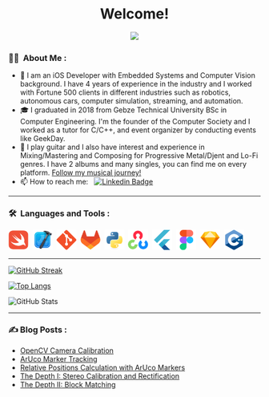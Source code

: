 <h1 align="center">Welcome!</h1>
<p align="center"><img src="https://media.giphy.com/media/M9gbBd9nbDrOTu1Mqx/giphy.gif" width="100"/></p>

### 👨‍💻 &nbsp;About Me :
- 🔭 I am an iOS Developer with Embedded Systems and Computer Vision background. I have 4 years of experience in the industry and I worked with Fortune 500 clients in different industries such as robotics, autonomous cars, computer simulation, streaming, and automation.
- 🎓 I graduated in 2018 from Gebze Technical University BSc in Computer Engineering. I'm the founder of the Computer Society and I worked as a tutor for C/C++, and event organizer by conducting events like GeekDay.
- 🎸 I play guitar and I also have interest and experience in Mixing/Mastering and Composing for Progressive Metal/Djent and Lo-Fi genres. I have 2 albums and many singles, you can find me on every platform. [Follow my musical journey!](https://linktr.ee/aliyasineser)
- 📫 How to reach me: &nbsp; [![Linkedin Badge](https://img.shields.io/badge/-aliyasineser-blue?style=flat&logo=Linkedin&logoColor=white)](https://www.linkedin.com/in/aliyasineser)

---

### 🛠 &nbsp;Languages and Tools :

<p>
<a href="https://www.swift.org/" target="_blank"><img src="https://github.com/devicons/devicon/blob/master/icons/swift/swift-original.svg" title="Swift" **alt="Swift" width="40" height="40"/></a>&nbsp;
<a href="https://developer.apple.com/xcode/" target="_blank"><img src="https://github.com/devicons/devicon/blob/master/icons/xcode/xcode-original.svg" title="XCode" **alt="XCode" width="40" height="40"/></a>&nbsp;
<a href="https://git-scm.com/" target="_blank"><img src="https://github.com/devicons/devicon/blob/master/icons/git/git-original.svg" title="Git" **alt="Git" width="40" height="40"/></a>&nbsp;
<a href="https://about.gitlab.com/why-gitlab/?utm_medium=cpc&utm_source=google&utm_campaign=brand_emea_pr_rsa_br_exact&utm_content=why-gitlab_digital_x-pr_english_&_bt=363211725518&_bk=gitlab&_bm=e&_bn=g&_bg=75294586319&gclid=Cj0KCQiAmaibBhCAARIsAKUlaKRuLAo8NnsazPAcUgxf669A76Wty7tTQvPhK73oW6EpWKTnSgOvMooaAvy1EALw_wcB" target="_blank"><img src="https://github.com/devicons/devicon/blob/master/icons/gitlab/gitlab-original.svg" title="GitLab" **alt="GitLab" width="40" height="40"/></a>&nbsp;
<a href="https://www.python.org/" target="_blank"><img src="https://github.com/devicons/devicon/blob/master/icons/python/python-original.svg" title="Python" **alt="Python" width="40" height="40"/></a>&nbsp;
<a href="https://opencv.org/" target="_blank"><img src="https://github.com/devicons/devicon/blob/master/icons/opencv/opencv-original.svg" title="OpenCV" **alt="OpenCV" width="40" height="40"/></a>&nbsp;
<a href="https://flutter.dev/?gclid=Cj0KCQiAmaibBhCAARIsAKUlaKS62ED7RsE5Nh0pq8eVV_aG0DKrHEPgLFBGod1_UrrLnuhq1IpGLfwaAnF3EALw_wcB&gclsrc=aw.ds" target="_blank"><img src="https://github.com/devicons/devicon/blob/master/icons/flutter/flutter-original.svg" title="Flutter" alt="Flutter" width="40" height="40"/></a>&nbsp;
<a href="https://www.figma.com/" target="_blank"><img src="https://github.com/devicons/devicon/blob/master/icons/figma/figma-original.svg" title="Figma" **alt="Figma" width="40" height="40"/></a>&nbsp;
<a href="https://www.sketch.com/" target="_blank"><img src="https://github.com/devicons/devicon/blob/master/icons/sketch/sketch-original.svg" title="Sketch" **alt="Sketch" width="40" height="40"/></a>&nbsp;
<a href="https://isocpp.org/" target="_blank"><img src="https://github.com/devicons/devicon/blob/master/icons/cplusplus/cplusplus-original.svg" title="C++" **alt="C++" width="40" height="40"/></a>&nbsp;
</p>


---
  
[![GitHub Streak](http://github-readme-streak-stats.herokuapp.com?user=aliyasineser&theme=dark)](https://git.io/streak-stats)
  
[![Top Langs](https://github-readme-stats.vercel.app/api/top-langs/?username=aliyasineser&layout=compact&theme=vision-friendly-dark)](https://github.com/anuraghazra/github-readme-stats)

![GitHub Stats](https://github-readme-stats.vercel.app/api?username=aliyasineser&show_icons=true&theme=dracula)
  
---

### ✍️ Blog Posts : 
- [OpenCV Camera Calibration](https://aliyasineser.medium.com/opencv-camera-calibration-e9a48bdd1844)
- [ArUco Marker Tracking](https://aliyasineser.medium.com/aruco-marker-tracking-with-opencv-8cb844c26628)
- [Relative Positions Calculation with ArUco Markers](https://aliyasineser.medium.com/calculation-relative-positions-of-aruco-markers-eee9cc4036e3)
- [The Depth I: Stereo Calibration and Rectification](https://python.plainenglish.io/the-depth-i-stereo-calibration-and-rectification-24da7b0fb1e0)
- [The Depth II: Block Matching](https://python.plainenglish.io/the-depth-ii-block-matching-d599e9372712)


<!--
**aliyasineser/aliyasineser** is a ✨ _special_ ✨ repository because its `README.md` (this file) appears on your GitHub profile.

Here are some ideas to get you started:

- 🔭 I’m currently working on ...
- 🌱 I’m currently learning ...
- 👯 I’m looking to collaborate on ...
- 🤔 I’m looking for help with ...
- 💬 Ask me about ...
- 📫 How to reach me: ...
- 😄 Pronouns: ...
- ⚡ Fun fact: ...
-->
